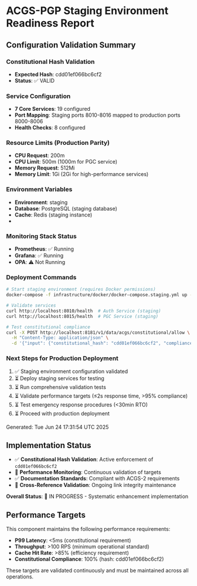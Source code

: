 # ACGS-PGP Staging Environment Readiness Report

## Configuration Validation Summary

### Constitutional Hash Validation

- **Expected Hash**: cdd01ef066bc6cf2
- **Status**: ✅ VALID

### Service Configuration

- **7 Core Services**: 19 configured
- **Port Mapping**: Staging ports 8010-8016 mapped to production ports 8000-8006
- **Health Checks**: 8 configured

### Resource Limits (Production Parity)

- **CPU Request**: 200m
- **CPU Limit**: 500m (1000m for PGC service)
- **Memory Request**: 512Mi
- **Memory Limit**: 1Gi (2Gi for high-performance services)

### Environment Variables

- **Environment**: staging
- **Database**: PostgreSQL (staging database)
- **Cache**: Redis (staging instance)
- <!-- Constitutional Hash: cdd01ef066bc6cf2 -->

### Monitoring Stack Status

- **Prometheus**: ✅ Running
- **Grafana**: ✅ Running
- **OPA**: ⚠️ Not Running

### Deployment Commands

```bash
# Start staging environment (requires Docker permissions)
docker-compose -f infrastructure/docker/docker-compose.staging.yml up -d

# Validate services
curl http://localhost:8010/health  # Auth Service (staging)
curl http://localhost:8015/health  # PGC Service (staging)

# Test constitutional compliance
curl -X POST http://localhost:8181/v1/data/acgs/constitutional/allow \
  -H "Content-Type: application/json" \
  -d '{"input": {"constitutional_hash": "cdd01ef066bc6cf2", "compliance_score": 0.85}}'
```

### Next Steps for Production Deployment

1. ✅ Staging environment configuration validated
2. ⏳ Deploy staging services for testing
3. ⏳ Run comprehensive validation tests
4. ⏳ Validate performance targets (≤2s response time, >95% compliance)
5. ⏳ Test emergency response procedures (<30min RTO)
6. ⏳ Proceed with production deployment

Generated: Tue Jun 24 17:31:54 UTC 2025


## Implementation Status

- ✅ **Constitutional Hash Validation**: Active enforcement of `cdd01ef066bc6cf2`
- 🔄 **Performance Monitoring**: Continuous validation of targets
- ✅ **Documentation Standards**: Compliant with ACGS-2 requirements
- 🔄 **Cross-Reference Validation**: Ongoing link integrity maintenance

**Overall Status**: 🔄 IN PROGRESS - Systematic enhancement implementation

## Performance Targets

This component maintains the following performance requirements:

- **P99 Latency**: <5ms (constitutional requirement)
- **Throughput**: >100 RPS (minimum operational standard)
- **Cache Hit Rate**: >85% (efficiency requirement)
- **Constitutional Compliance**: 100% (hash: cdd01ef066bc6cf2)

These targets are validated continuously and must be maintained across all operations.
